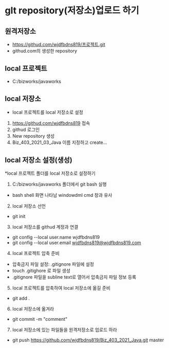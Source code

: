 # glt repository(저장소)업로드 하기
## 원격저장소
* https://githud.com/wjdfbdns819/프로젝트.git
* githud.com의 생성한 repository

## local 프로젝트
 * C:/bizworks/javaworks

## local 저장소
 * local 프로젝트를 local 저장소로 설정


1. https://githud.com/wjdfbdns819 접속
2. githud 로그인 
3. New repository 생성
4. Biz_403_2021_03_Java 이름 지정하고 create...

## local 저장소 설정(생성)
 *local 프로젝트 폴더를 local 저장소로 설정하기
 1. C:/bizworks/javaworks 폴더에서 git bash 실행
  - bash shell 화면 나타남 windowdml cmd 창과 유사 

 2. local 저장소 선언
   * git init

 3. local 저장소를 githud 계정과 연결
   * git config --local user.name wjdfbdns819
   * git config --local user.email wjdfbdns819@wjdfbdns819.com

 4. local 프로젝트 압축 준비
 * 압축금지 파일 설정: .gitignore 파일에 설정
 * touch .gitighore 로 파일 생성
 * .gitignore 파일을 subline text로 열어서 압축금지 파일 정보 등록

 5. local 프로젝트를 압축하여 local 저장소에 옮길 준비
 * git add .

 6. local 저장소에 옮겨라 
 * git commit -m "comment"
 
 7. local 저장소에 있는 파일들을 원격저장소로 업로드 하라
 * git push https://github.com/wjdfbdns819/Biz_403_2021_Java.git master
